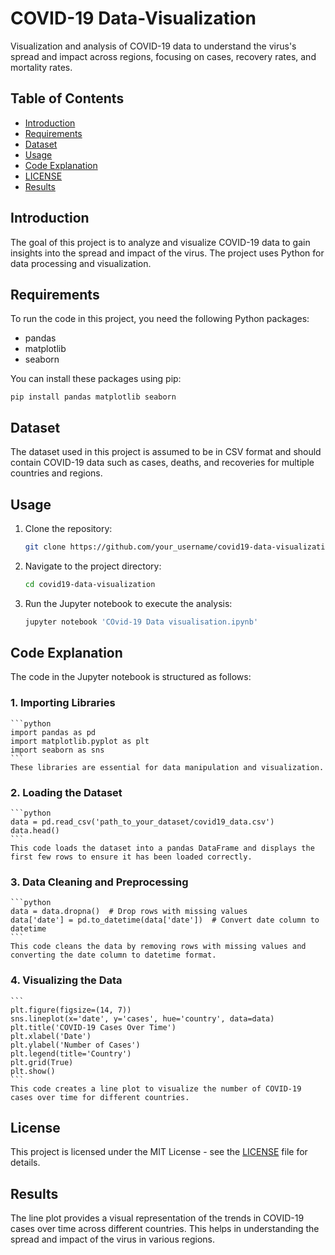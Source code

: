 # COVID-19 Data-Visualization
Visualization and analysis of COVID-19 data to understand the virus's spread and impact across regions, focusing on  cases, recovery rates, and mortality rates. 

## Table of Contents
- [Introduction](#introduction)
- [Requirements](#requirements)
- [Dataset](#dataset)
- [Usage](#usage)
- [Code Explanation](#code-explanation)
- [LICENSE](#license)
- [Results](#results)

## Introduction

The goal of this project is to analyze and visualize COVID-19 data to gain insights into the spread and impact of the virus. The project uses Python for data processing and visualization.

## Requirements

To run the code in this project, you need the following Python packages:
- pandas
- matplotlib
- seaborn

You can install these packages using pip:

```
pip install pandas matplotlib seaborn
```


## Dataset
The dataset used in this project is assumed to be in CSV format and should contain COVID-19 data such as cases, deaths, and recoveries for multiple countries and regions.

## Usage

1. Clone the repository:
    ```bash
    git clone https://github.com/your_username/covid19-data-visualization.git
    ```

2. Navigate to the project directory:
    ```bash
    cd covid19-data-visualization
    ```

3. Run the Jupyter notebook to execute the analysis:
    ```bash
    jupyter notebook 'COvid-19 Data visualisation.ipynb'
    ```

## Code Explanation

The code in the Jupyter notebook is structured as follows:

### 1. Importing Libraries
    ```python
    import pandas as pd
    import matplotlib.pyplot as plt
    import seaborn as sns
    ```
    These libraries are essential for data manipulation and visualization.

### 2. Loading the Dataset
    ```python
    data = pd.read_csv('path_to_your_dataset/covid19_data.csv')
    data.head()
    ```
    This code loads the dataset into a pandas DataFrame and displays the first few rows to ensure it has been loaded correctly.

### 3. Data Cleaning and Preprocessing
    ```python
    data = data.dropna()  # Drop rows with missing values
    data['date'] = pd.to_datetime(data['date'])  # Convert date column to datetime
    ```
    This code cleans the data by removing rows with missing values and converting the date column to datetime format.

### 4. Visualizing the Data
    ```
    plt.figure(figsize=(14, 7))
    sns.lineplot(x='date', y='cases', hue='country', data=data)
    plt.title('COVID-19 Cases Over Time')
    plt.xlabel('Date')
    plt.ylabel('Number of Cases')
    plt.legend(title='Country')
    plt.grid(True)
    plt.show()
    ```
    This code creates a line plot to visualize the number of COVID-19 cases over time for different countries.

## License
This project is licensed under the MIT License - see the [LICENSE](LICENSE) file for details.

## Results

The line plot provides a visual representation of the trends in COVID-19 cases over time across different countries. This helps in understanding the spread and impact of the virus in various regions.

